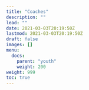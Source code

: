 ```yaml
---
title: "Coaches"
description: ""
lead: ""
date: 2021-03-03T20:19:50Z
lastmod: 2021-03-03T20:19:50Z
draft: false
images: []
menu: 
  docs:
    parent: "youth"
    weight: 200
weight: 999
toc: true
---
```


